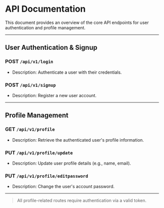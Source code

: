 # API Documentation

This document provides an overview of the core API endpoints for user authentication and profile management.

---

## User Authentication & Signup

### POST `/api/v1/login`
- Description: Authenticate a user with their credentials.

### POST `/api/v1/signup`
- Description: Register a new user account.

---

## Profile Management

### GET `/api/v1/profile`
- Description: Retrieve the authenticated user's profile information.

### PUT `/api/v1/profile/update`
- Description: Update user profile details (e.g., name, email).

### PUT `/api/v1/profile/editpassword`
- Description: Change the user's account password.

---

>  All profile-related routes require authentication via a valid token.
